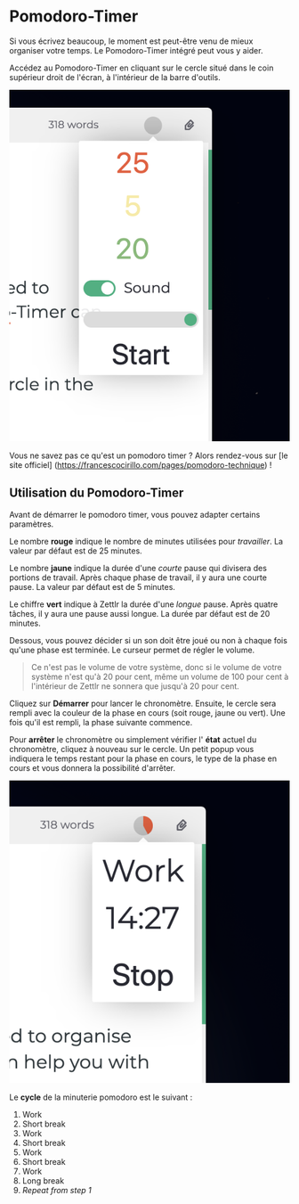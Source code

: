 # Pomodoro-Timer

Si vous écrivez beaucoup, le moment est peut-être venu de mieux organiser votre temps. Le Pomodoro-Timer intégré peut vous y aider.

Accédez au Pomodoro-Timer en cliquant sur le cercle situé dans le coin supérieur droit de l'écran, à l'intérieur de la barre d'outils.

![Pomodoro Timer](../img/pomodoro_init.png)

Vous ne savez pas ce qu'est un pomodoro timer ? Alors rendez-vous sur [le site officiel] (https://francescocirillo.com/pages/pomodoro-technique) !

## Utilisation du Pomodoro-Timer

Avant de démarrer le pomodoro timer, vous pouvez adapter certains paramètres.

Le nombre **rouge** indique le nombre de minutes utilisées pour _travailler_. La valeur par défaut est de 25 minutes.

Le nombre **jaune** indique la durée d'une _courte_ pause qui divisera des portions de travail. Après chaque phase de travail, il y aura une courte pause. La valeur par défaut est de 5 minutes.

Le chiffre **vert** indique à Zettlr la durée d'une _longue_ pause. Après quatre tâches, il y aura une pause aussi longue. La durée par défaut est de 20 minutes.

Dessous, vous pouvez décider si un son doit être joué ou non à chaque fois qu'une phase est terminée. Le curseur permet de régler le volume. 

> Ce n'est pas le volume de votre système, donc si le volume de votre système n'est qu'à 20 pour cent, même un volume de 100 pour cent à l'intérieur de Zettlr ne sonnera que jusqu'à 20 pour cent.

Cliquez sur **Démarrer** pour lancer le chronomètre. Ensuite, le cercle sera rempli avec la couleur de la phase en cours (soit rouge, jaune ou vert). Une fois qu'il est rempli, la phase suivante commence.

Pour **arrêter** le chronomètre ou simplement vérifier l' **état** actuel du chronomètre, cliquez à nouveau sur le cercle. Un petit popup vous indiquera le temps restant pour la phase en cours, le type de la phase en cours et vous donnera la possibilité d'arrêter.

![Pomodoro Timer during Run](../img/pomodoro_run.png)

Le **cycle** de la minuterie pomodoro est le suivant :

1. Work
2. Short break
3. Work
4. Short break
5. Work
6. Short break
7. Work
8. Long break
9. _Repeat from step 1_
